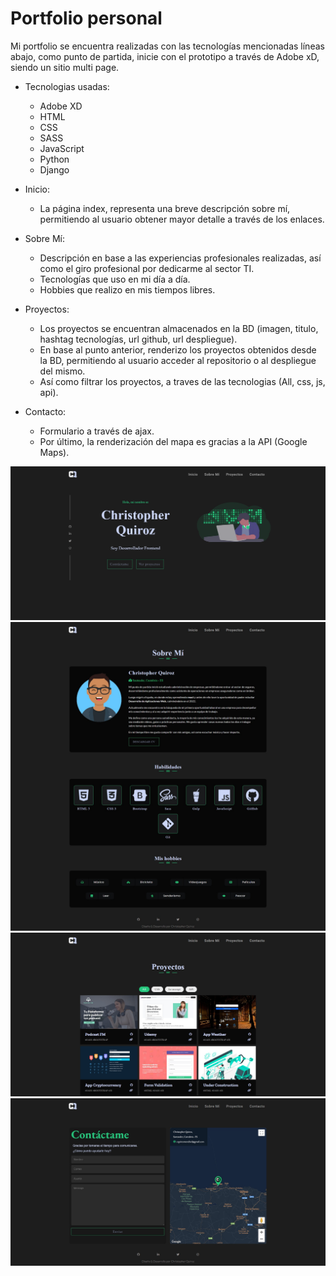 # Portfolio personal

Mi portfolio se encuentra realizadas con las tecnologías mencionadas líneas abajo, como punto de partida, inicie con el prototipo a través de Adobe xD, siendo un sitio  multi page.


- Tecnologias usadas:
  - Adobe XD
  - HTML
  - CSS
  - SASS
  - JavaScript
  - Python
  - Django
  

- Inicio:
  - La página index, representa una breve descripción sobre mí, permitiendo al usuario obtener mayor detalle a través de los enlaces.

- Sobre Mí:
  - Descripción en base a las experiencias profesionales realizadas, así como el giro profesional por dedicarme al sector TI.
  - Tecnologías que uso en mi día a día.
  - Hobbies que realizo en mis tiempos libres.
  
 - Proyectos:
    - Los proyectos se encuentran almacenados en la BD (imagen, titulo, hashtag tecnologías, url github, url despliegue).
    - En base al punto anterior, renderizo los proyectos obtenidos desde la BD, permitiendo al usuario acceder al repositorio o al despliegue del mismo.
    - Así como filtrar los proyectos, a traves de las tecnologias (All, css, js, api). 
  
- Contacto:
    - Formulario a través de ajax.
    - Por último, la renderización del mapa es gracias a la API (Google Maps).
    

 
![Diseño-inicio](./design/portfolio-inicio.png)
![Diseño-sobremi](./design/portfolio-sobre-mi.png)
![Diseño-proyectos](./design/portfolio-proyectos.png)
![Diseño-contacto](./design/portfolio-contacto.png)
